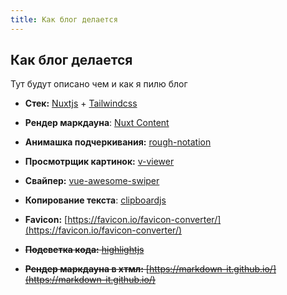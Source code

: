 ```yaml
---
title: Как блог делается
---
```


## Как блог делается

Тут будут описано чем и как я пилю блог

- **Стек:** [Nuxtjs](https://nuxtjs.org) + [Tailwindcss](https://tailwindcss.com/)
- **Рендер маркдауна**: [Nuxt Content](https://content.nuxtjs.org/)
- **Анимашка подчеркивания:** [rough-notation](https://github.com/rough-stuff/rough-notation)
- **Просмотрщик картинок:** [v-viewer](https://github.com/mirari/v-viewer)
- **Свайпер:** [vue-awesome-swiper](https://github.com/surmon-china/vue-awesome-swiper)
- **Копирование текста**: [clipboardjs](https://clipboardjs.com)
- **Favicon:** [https://favicon.io/favicon-converter/](https://favicon.io/favicon-converter/)


- ~~**Подсветка кода:** [highlightjs](https://highlightjs.org)~~
- ~~**Рендер маркдауна в хтмл:** [https://markdown-it.github.io/](https://markdown-it.github.io/)~~
